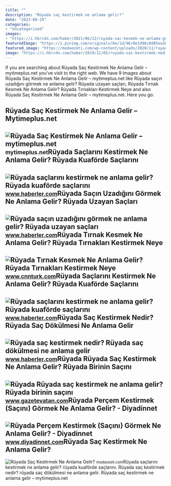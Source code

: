 ```yaml
---
title: ""
description: "Rüyada saç kestirmek ne anlama gelir?"
date: "2023-08-29"
categories:
- "Uncategorized"
images:
- "https://i.hbrcdn.com/haber/2021/06/22/ruyada-sac-kesmek-ne-anlama-gelir-14216548_5481_amp.jpg"
featuredImage: "https://i.pinimg.com/originals/0e/1d/96/0e1d96c8d85ea38a98a5c1f5844c107f.jpg"
featured_image: "https://modaozeti.com/wp-content/uploads/2020/11/ruyada-sac-kestirmek-1024x576.jpg"
image: "https://i.hbrcdn.com/haber/2019/11/05/ruyada-sac-kestirmek-nedir-ruyada-sac-kestirmek-12583334_5334_amp.jpg"
---
```


If you are searching about Rüyada Saç Kestirmek Ne Anlama Gelir – mytimeplus.net you've visit to the right web. We have 9 Images about Rüyada Saç Kestirmek Ne Anlama Gelir – mytimeplus.net like Rüyada saçın uzadığını görmek ne anlama gelir? Rüyada uzayan saçları, Rüyada Tırnak Kesmek Ne Anlama Gelir? Rüyada Tırnakları Kestirmek Neye and also Rüyada Saç Kestirmek Ne Anlama Gelir – mytimeplus.net. Here you go:

Rüyada Saç Kestirmek Ne Anlama Gelir – Mytimeplus.net
-----------------------------------------------------

 ![Rüyada Saç Kestirmek Ne Anlama Gelir – mytimeplus.net](https://i.pinimg.com/originals/0e/1d/96/0e1d96c8d85ea38a98a5c1f5844c107f.jpg) <small>mytimeplus.net</small>Rüyada Saçlarını Kestirmek Ne Anlama Gelir? Rüyada Kuaförde Saçlarını
---------------------------------------------------------------------

 ![Rüyada saçlarını kestirmek ne anlama gelir? Rüyada kuaförde saçlarını](https://i.hbrcdn.com/haber/2021/06/22/ruyada-sac-kesmek-ne-anlama-gelir-14216548_5267_m.jpg) <small>www.haberler.com</small>Rüyada Saçın Uzadığını Görmek Ne Anlama Gelir? Rüyada Uzayan Saçları
--------------------------------------------------------------------

 ![Rüyada saçın uzadığını görmek ne anlama gelir? Rüyada uzayan saçları](https://i.hbrcdn.com/haber/2023/01/11/ruyada-sacin-uzadigini-gormek-ne-anlama-gelir-15552368_9427_amp.jpg) <small>www.haberler.com</small>Rüyada Tırnak Kesmek Ne Anlama Gelir? Rüyada Tırnakları Kestirmek Neye
----------------------------------------------------------------------

 ![Rüyada Tırnak Kesmek Ne Anlama Gelir? Rüyada Tırnakları Kestirmek Neye](https://i.cnnturk.com/i/cnnturk/75/0x0/60ffdb8970380e0650c3ae83.jpg) <small>www.cnnturk.com</small>Rüyada Saçlarını Kestirmek Ne Anlama Gelir? Rüyada Kuaförde Saçlarını
---------------------------------------------------------------------

 ![Rüyada saçlarını kestirmek ne anlama gelir? Rüyada kuaförde saçlarını](https://i.hbrcdn.com/haber/2021/06/22/ruyada-sac-kesmek-ne-anlama-gelir-14216548_5481_amp.jpg) <small>www.haberler.com</small>Rüyada Saç Kestirmek Nedir? Rüyada Saç Dökülmesi Ne Anlama Gelir
----------------------------------------------------------------

 ![Rüyada saç kestirmek nedir? Rüyada saç dökülmesi ne anlama gelir](https://i.hbrcdn.com/haber/2019/11/05/ruyada-sac-kestirmek-nedir-ruyada-sac-kestirmek-12583334_5334_amp.jpg) <small>www.haberler.com</small>Rüyada Rüyada Saç Kestirmek Ne Anlama Gelir? Rüyada Birinin Saçını
------------------------------------------------------------------

 ![Rüyada Rüyada saç kestirmek ne anlama gelir? Rüyada birinin saçını](https://image.gazetevatan.com/i/gazetevatan/75/0x410/6187043645d2a066984667ca.jpg) <small>www.gazetevatan.com</small>Rüyada Perçem Kestirmek (Saçını) Görmek Ne Anlama Gelir? - Diyadinnet
---------------------------------------------------------------------

 ![Rüyada Perçem Kestirmek (Saçını) Görmek Ne Anlama Gelir? - Diyadinnet](https://www.diyadinnet.com/d/ruya/ruyada-percem-kestirmek-sacini-gormek-ne-anlama-gelir-7869.jpg) <small>www.diyadinnet.com</small>Rüyada Saç Kestirmek Ne Anlama Gelir?
-------------------------------------

 ![Rüyada Saç Kestirmek Ne Anlama Gelir?](https://modaozeti.com/wp-content/uploads/2020/11/ruyada-sac-kestirmek-1024x576.jpg) <small>modaozeti.com</small>Rüyada saçlarını kestirmek ne anlama gelir? rüyada kuaförde saçlarını. Rüyada saç kestirmek nedir? rüyada saç dökülmesi ne anlama gelir. Rüyada saç kestirmek ne anlama gelir – mytimeplus.net
